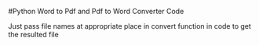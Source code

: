 #Python Word to Pdf and Pdf to Word Converter Code 

Just pass file names at appropriate place in convert function in code to get the resulted file
